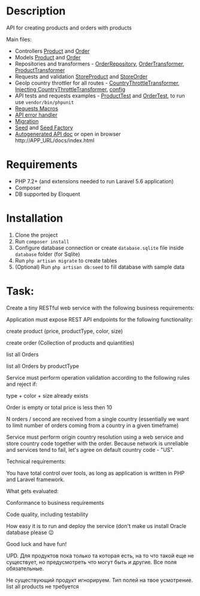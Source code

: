 # Description

API for creating products and orders with products

Main files:

* Controllers [Product](app/Http/Controllers/ProductController.php) and [Order](app/Http/Controllers/OrderController.php)
* Models [Product](app/Models/Product.php) and [Order](app/Models/Order.php)
* Repositories and transformers - [OrderRepository](app/Repositories/OrderRepositoryEloquent.php), [OrderTransformer](app/Transformers/OrderTransformer.php), [ProductTransformer](app/Transformers/ProductTransformer.php)
* Requests and validation [StoreProduct](app/Http/Requests/StoreProduct.php) and [StoreOrder](app/Http/Requests/StoreOrder.php)
* GeoIp country throttler for all routes - [CountryThrottleTransformer](app/Http/Throttle/CountryThrottleTransformer.php), [Injecting CountryThrottleTransformer](app/Providers/AppServiceProvider.php#L51-L56), [config](routes/api.php#L22)
* API tests and requests examples - [ProductTest](tests/Feature/ProductTest.php) and [OrderTest](tests/Feature/OrderTest.php), to run use `vendor/bin/phpunit`
* [Requests Macros](app/Providers/AppServiceProvider.php#L25-L31)
* [API error handler](app/Exceptions/Handler.php)
* [Migration](database/migrations/2018_08_01_171828_api.php)
* [Seed](database/seeds/ApiSeeder.php) and [Seed Factory](database/factories/ProductFactory.php)
* [Autogenerated API doc](public/docs/source/index.md) or open in browser http://APP_URL/docs/index.html

# Requirements

* PHP 7.2+ (and extensions needed to run Laravel 5.6 application)
* Composer
* DB supported by Eloquent

# Installation

1. Clone the project
2. Run `composer install`
3. Configure database connection or create `database.sqlite` file inside `database` folder (for Sqlite)
4. Run `php artisan migrate` to create tables
5. (Optional) Run `php artisan db:seed` to fill database with sample data

# Task:

Create a tiny RESTful web service with the following business requirements:

Application must expose REST API endpoints for the following functionality:

create product (price, productType, color, size)

create order (Collection of products and quiantities)

list all Orders

list all Orders by productType

Service must perform operation validation according to the following rules and reject if:

type + color + size already exists

Order is empty or total price is less then 10

N orders / second are received from a single country (essentially we want to limit number of orders coming from a country in a given timeframe)

Service must perform origin country resolution using a web service and store country code together with the order.
Because network is unreliable and services tend to fail, let's agree on default country code - "US".

Technical requirements:

You have total control over tools, as long as application is written in PHP and Laravel framework.

What gets evaluated:

Conformance to business requirements

Code quality, including testability

How easy it is to run and deploy the service (don't make us install Oracle database please 😉

Good luck and have fun!

UPD.
Для продуктов пока только та которая есть, на то что такой еще не существует, но предусмотреть что могут быть и другие. Все поля обязательные.

Не существующий продукт игнорируем.
Тип полей на твое усмотрение.
list all products не требуется